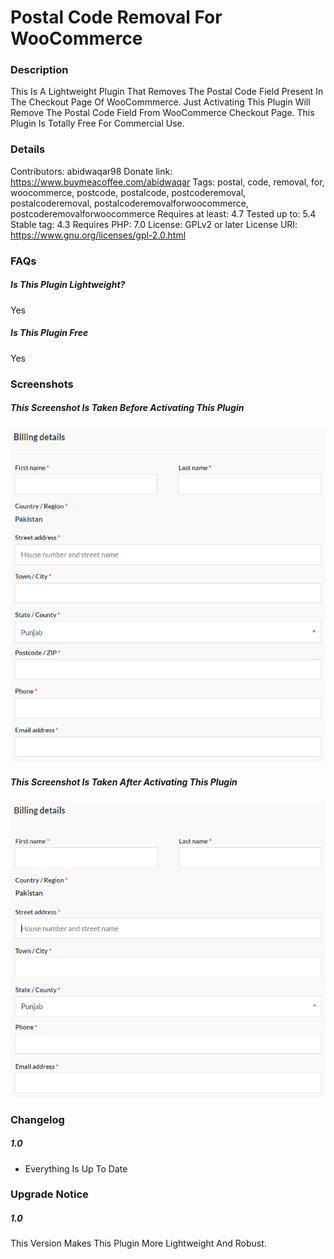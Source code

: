 # Postal Code Removal For WooCommerce
### Description

This Is A Lightweight Plugin That Removes The Postal Code Field Present In The Checkout Page Of WooCommmerce. Just Activating This Plugin Will Remove The Postal Code Field From WooCommerce Checkout Page. This Plugin Is Totally Free For Commercial Use. 



### Details

Contributors: abidwaqar98
Donate link: https://www.buymeacoffee.com/abidwaqar
Tags: postal, code, removal, for, woocommerce, postcode, postalcode, postcoderemoval, postalcoderemoval, postalcoderemovalforwoocommerce, postcoderemovalforwoocommerce
Requires at least: 4.7
Tested up to: 5.4
Stable tag: 4.3
Requires PHP: 7.0
License: GPLv2 or later
License URI: https://www.gnu.org/licenses/gpl-2.0.html



### FAQs

##### Is This Plugin Lightweight?

Yes

##### Is This Plugin Free

Yes



### Screenshots

##### This Screenshot Is Taken Before Activating This Plugin

![screenshot-1](.\assets\screenshot-1.PNG)

##### This Screenshot Is Taken After Activating This Plugin

![screenshot-2](.\assets\screenshot-2.PNG)



### Changelog

##### 1.0

* Everything Is Up To Date



### Upgrade Notice

##### 1.0
This Version Makes This Plugin More Lightweight And Robust.
